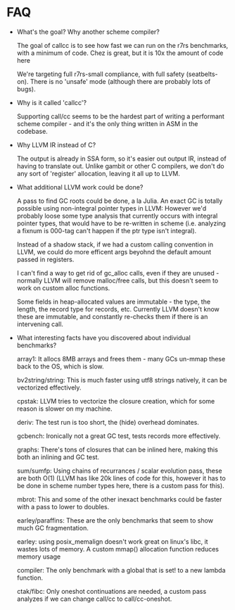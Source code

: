 # FAQ

* What's the goal? Why another scheme compiler?

  The goal of callcc is to see how fast we can run on the r7rs
  benchmarks, with a minimum of code.  Chez is great, but it is 10x
  the amount of code here
  
  We're targeting full r7rs-small compliance, with full safety
  (seatbelts-on).  There is no 'unsafe' mode (although there are
  probably lots of bugs).

* Why is it called 'callcc'?

  Supporting call/cc seems to be the hardest part of writing a
  performant scheme compiler - and it's the only thing written in ASM
  in the codebase.
  
* Why LLVM IR instead of C?

  The output is already in SSA form, so it's easier out output IR,
  instead of having to translate out.  Unlike gambit or other C
  compilers, we don't do any sort of 'register' allocation, leaving it
  all up to LLVM.
  
* What additional LLVM work could be done?

  A pass to find GC roots could be done, a la Julia.  An exact GC is
  totally possible using non-integral pointer types in LLVM: However
  we'd probably loose some type analysis that currently occurs with
  integral pointer types, that would have to be re-written in scheme
  (i.e. analyzing a fixnum is 000-tag can't happen if the ptr type
  isn't integral).
  
  Instead of a shadow stack, if we had a custom calling convention in
  LLVM, we could do more efficent args beyohnd the default amount
  passed in registers.
  
  I can't find a way to get rid of gc_alloc calls, even if they are
  unused - normally LLVM will remove malloc/free calls, but this
  doesn't seem to work on custom alloc functions.
  
  Some fields in heap-allocated values are immutable - the type, the
  length, the record type for records, etc.  Currently LLVM doesn't
  know these are immutable, and constantly re-checks them if there is
  an intervening call.

* What interesting facts have you discovered about individual
  benchmarks?
  
   array1: It allocs 8MB arrays and frees them - many GCs un-mmap
these back to the OS, which is slow.

   bv2string/string: This is much faster using utf8 strings
natively, it can be vectorized effectively.

   cpstak: LLVM tries to vectorize the closure creation, which for
some reason is slower on my machine.

   deriv: The test run is  too short, the (hide) overhead dominates.

   gcbench: Ironically not a great GC test, tests records more
effectively.

   graphs: There's tons of closures that can be inlined here, making
this both an inlining and GC test.

   sum/sumfp: Using chains of recurrances / scalar evolution pass,
these are both O(1) (LLVM has like 20k lines of code for this,
however it has to be done in scheme number types here, there is a
custom pass for this).

   mbrot: This and some of the other inexact benchmarks could be
  faster with a pass to lower to doubles.
  
   earley/paraffins: These are the only benchmarks that seem to show
  much GC fragmentation.
  
   earley: using posix_memalign doesn't work great on linux's libc,
  it wastes lots of memory.  A custom mmap() allocation function
  reduces memory usage 
  
   compiler: The only benchmark with a global that is set! to a new
  lambda function.  
  
   ctak/fibc: Only oneshot continuations are needed, a custom pass
  analyzes if we can change call/cc to call/cc-oneshot.

